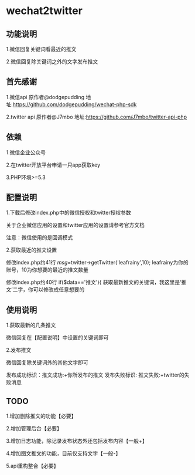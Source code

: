 # wechat2twitter
## 功能说明
1.微信回复关键词看最近的推文

2.微信回复除关键词之外的文字发布推文

## 首先感谢
1.微信api 原作者@dodgepudding  地址:https://github.com/dodgepudding/wechat-php-sdk

2.twitter api 原作者@J7mbo   地址:https://github.com/J7mbo/twitter-api-php 

## 依赖
1.微信企业公众号

2.在twitter开放平台申请一只app获取key

3.PHP环境>=5.3

## 配置说明

1.下载后修改index.php中的微信授权和twitter授权参数
  
  关于企业微信应用的设置和twitter应用的设置请参考官方文档
  
  注意：微信使用的是回调模式

2.获取最近的推文设置
  
  修改index.php约41行 $msg=$twitter->getTwitter('leafrainy',10); leafrainy为你的账号，10为你想要的最近的推文数量

  修改index.php约40行 if($data=='推文'){ 获取最新推文的关键词，我这里是‘推文’二字，你可以修改成任意想要的

## 使用说明

1.获取最新的几条推文

微信回复在【配置说明】中设置的关键词即可

2.发布推文

微信回复除关键词外的其他文字即可

发布成功标识：推文成功:+你所发布的推文
发布失败标识: 推文失败:+twitter的失败消息

## TODO
1.增加删除推文的功能【必要】

2.增加管理后台【必要】

3.增加日志功能，除记录发布状态外还包括发布内容【一般+】

4.增加图文推文的功能，目前仅支持文字【一般-】

5.api重构整合【必要】
